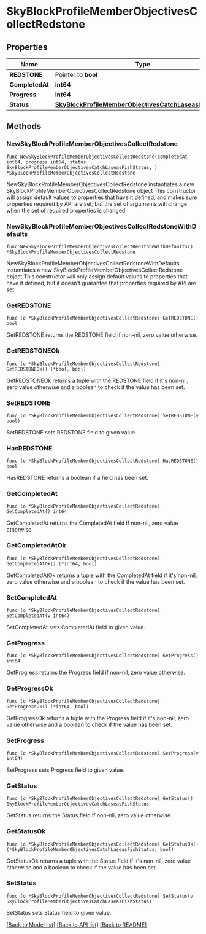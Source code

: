 # SkyBlockProfileMemberObjectivesCollectRedstone

## Properties

Name | Type | Description | Notes
------------ | ------------- | ------------- | -------------
**REDSTONE** | Pointer to **bool** |  | [optional] 
**CompletedAt** | **int64** |  | 
**Progress** | **int64** |  | 
**Status** | [**SkyBlockProfileMemberObjectivesCatchLaseasFishStatus**](SkyBlockProfileMemberObjectivesCatchLaseasFishStatus.md) |  | 

## Methods

### NewSkyBlockProfileMemberObjectivesCollectRedstone

`func NewSkyBlockProfileMemberObjectivesCollectRedstone(completedAt int64, progress int64, status SkyBlockProfileMemberObjectivesCatchLaseasFishStatus, ) *SkyBlockProfileMemberObjectivesCollectRedstone`

NewSkyBlockProfileMemberObjectivesCollectRedstone instantiates a new SkyBlockProfileMemberObjectivesCollectRedstone object
This constructor will assign default values to properties that have it defined,
and makes sure properties required by API are set, but the set of arguments
will change when the set of required properties is changed

### NewSkyBlockProfileMemberObjectivesCollectRedstoneWithDefaults

`func NewSkyBlockProfileMemberObjectivesCollectRedstoneWithDefaults() *SkyBlockProfileMemberObjectivesCollectRedstone`

NewSkyBlockProfileMemberObjectivesCollectRedstoneWithDefaults instantiates a new SkyBlockProfileMemberObjectivesCollectRedstone object
This constructor will only assign default values to properties that have it defined,
but it doesn't guarantee that properties required by API are set

### GetREDSTONE

`func (o *SkyBlockProfileMemberObjectivesCollectRedstone) GetREDSTONE() bool`

GetREDSTONE returns the REDSTONE field if non-nil, zero value otherwise.

### GetREDSTONEOk

`func (o *SkyBlockProfileMemberObjectivesCollectRedstone) GetREDSTONEOk() (*bool, bool)`

GetREDSTONEOk returns a tuple with the REDSTONE field if it's non-nil, zero value otherwise
and a boolean to check if the value has been set.

### SetREDSTONE

`func (o *SkyBlockProfileMemberObjectivesCollectRedstone) SetREDSTONE(v bool)`

SetREDSTONE sets REDSTONE field to given value.

### HasREDSTONE

`func (o *SkyBlockProfileMemberObjectivesCollectRedstone) HasREDSTONE() bool`

HasREDSTONE returns a boolean if a field has been set.

### GetCompletedAt

`func (o *SkyBlockProfileMemberObjectivesCollectRedstone) GetCompletedAt() int64`

GetCompletedAt returns the CompletedAt field if non-nil, zero value otherwise.

### GetCompletedAtOk

`func (o *SkyBlockProfileMemberObjectivesCollectRedstone) GetCompletedAtOk() (*int64, bool)`

GetCompletedAtOk returns a tuple with the CompletedAt field if it's non-nil, zero value otherwise
and a boolean to check if the value has been set.

### SetCompletedAt

`func (o *SkyBlockProfileMemberObjectivesCollectRedstone) SetCompletedAt(v int64)`

SetCompletedAt sets CompletedAt field to given value.


### GetProgress

`func (o *SkyBlockProfileMemberObjectivesCollectRedstone) GetProgress() int64`

GetProgress returns the Progress field if non-nil, zero value otherwise.

### GetProgressOk

`func (o *SkyBlockProfileMemberObjectivesCollectRedstone) GetProgressOk() (*int64, bool)`

GetProgressOk returns a tuple with the Progress field if it's non-nil, zero value otherwise
and a boolean to check if the value has been set.

### SetProgress

`func (o *SkyBlockProfileMemberObjectivesCollectRedstone) SetProgress(v int64)`

SetProgress sets Progress field to given value.


### GetStatus

`func (o *SkyBlockProfileMemberObjectivesCollectRedstone) GetStatus() SkyBlockProfileMemberObjectivesCatchLaseasFishStatus`

GetStatus returns the Status field if non-nil, zero value otherwise.

### GetStatusOk

`func (o *SkyBlockProfileMemberObjectivesCollectRedstone) GetStatusOk() (*SkyBlockProfileMemberObjectivesCatchLaseasFishStatus, bool)`

GetStatusOk returns a tuple with the Status field if it's non-nil, zero value otherwise
and a boolean to check if the value has been set.

### SetStatus

`func (o *SkyBlockProfileMemberObjectivesCollectRedstone) SetStatus(v SkyBlockProfileMemberObjectivesCatchLaseasFishStatus)`

SetStatus sets Status field to given value.



[[Back to Model list]](../README.md#documentation-for-models) [[Back to API list]](../README.md#documentation-for-api-endpoints) [[Back to README]](../README.md)


